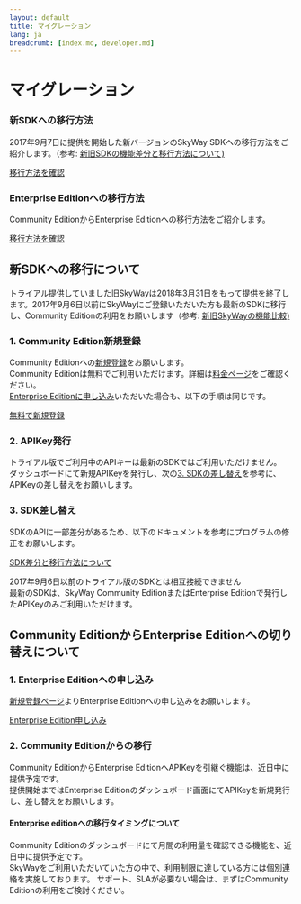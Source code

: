 ```yaml
---
layout: default
title: マイグレーション
lang: ja
breadcrumb: [index.md, developer.md]
---
```


# マイグレーション

<div id="accordion" role="tablist">
  <!-- controller -->
  <div class="row card-row">
    <div class="col-lg-6">
      <div class="card">
        <div class="card-body" role="tab" id="headingOne">
          <h3 class="card-title"><span>新SDKへの</span><wbr><span>移行方法</span></h3>
          <p class="card-text">2017年9月7日に提供を開始した新バージョンのSkyWay SDKへの移行方法をご紹介します。（参考: <a href="https://github.com/nttcom/skyway-sdk-migration-docs" target="_blank">新旧SDKの機能差分と移行方法について)</a></p>
            <a class="btn btn-outline-primary collapsed" data-toggle="collapse" href="#toECLWebRTC" aria-expanded="true" aria-controls="toECLWebRTC">
              移行方法を確認
            </a>
        </div>
      </div>
    </div>
    <div class="col-lg-6">
      <div class="card">
        <div class="card-body" role="tab" id="headingTwo">
          <h3 class="card-title"><span>Enterprise Edition</span><wbr><span>への</span><wbr><span>移行方法</span></h3>
          <p class="card-text">Community EditionからEnterprise Editionへの移行方法をご紹介します。</p>
          <a class="btn btn-outline-primary collapsed" data-toggle="collapse" href="#toEnterprise" aria-expanded="false" aria-controls="toEnterprise">
            移行方法を確認
          </a>
        </div>
      </div>
    </div>
  </div>

  <!-- content -->
  <div class="card card-borderless">
    <div id="toECLWebRTC" class="collapse" role="tabpanel" aria-labelledby="headingOne" data-parent="#accordion">
      <div class="card-body">
        <h2>新SDKヘの移行について</h2>
        <p>トライアル提供していました旧SkyWayは2018年3月31日をもって提供を終了します。2017年9月6日以前にSkyWayにご登録いただいた方も最新のSDKに移行し、Community Editionの利用をお願いします（参考: <a href="https://support.skyway.io/hc/ja/articles/115012186787" target="_blank">新旧SkyWayの機能比較)</a></p>
        <h3>1. Community Edition新規登録</h3>
        <p>
          Community Editionヘの<a href="./signup.html">新規登録</a>をお願いします。<br>
          Community Editionは無料でご利用いただけます。詳細は<a href="./pricing.html">料金ページ</a>をご確認ください。<br>
          <a href="./contactus.html">Enterprise Editionに申し込み</a>いただいた場合も、以下の手順は同じです。
        </p>
        <a href="./signup.html" class="btn btn-primary">無料で新規登録</a>
        <h3>2. APIKey発行</h3>
        <p>
          トライアル版でご利用中のAPIキーは最新のSDKではご利用いただけません。<br>
          ダッシュボードにて新規APIKeyを発行し、次の<a href="#3-SDK差し替え">3. SDKの差し替え</a>を参考に、APIKeyの差し替えをお願いします。
        </p>
        <h3 id="3-SDK差し替え">3. SDK差し替え</h3>
        <p>
          SDKのAPIに一部差分があるため、以下のドキュメントを参考にプログラムの修正をお願いします。
        </p>
        <p><a href="https://github.com/nttcom/skyway-sdk-migration-docs" target="_blank" class="btn btn-primary">SDK差分と移行方法について</a></p>
        <div class="alert alert-info" role="alert">
            2017年9月6日以前のトライアル版のSDKとは相互接続できません<br>
            最新のSDKは、SkyWay Community EditionまたはEnterprise Editionで発行したAPIKeyのみご利用いただけます。
        </div>
      </div>
    </div>
  </div>
  <div class="card card-borderless">
    <div id="toEnterprise" class="collapse" role="tabpanel" aria-labelledby="headingTwo" data-parent="#accordion">
      <div class="card-body">
        <h2>Community EditionからEnterprise Editionへの切り替えについて</h2>
        <h3>1. Enterprise Editionへの申し込み</h3>
        <p><a href="./contactus.html">新規登録ページ</a>よりEnterprise Editionへの申し込みをお願いします。</p>
        <a href="./contactus.html" class="btn btn-primary">Enterprise Edition申し込み</a>
        <h3>2. Community Editionからの移行</h3>
        <p>
          Community EditionからEnterprise EditionへAPIKeyを引継ぐ機能は、近日中に提供予定です。<br>
          提供開始まではEnterprise Editionのダッシュボード画面にてAPIKeyを新規発行し、差し替えをお願いします。
        </p>
        <h4>Enterprise editionへの移行タイミングについて</h4>
        <p>
          Community Editionのダッシュボードにて月間の利用量を確認できる機能を、近日中に提供予定です。<br>
          SkyWayをご利用いただいていた方の中で、利用制限に達している方には個別連絡を実施しております。
          サポート、SLAが必要ない場合は、まずはCommunity Editionの利用をご検討ください。
        </p>
      </div>
    </div>
  </div>
</div>
